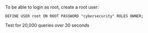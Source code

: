 To be able to login as root, create a root user:

```
DEFINE USER root ON ROOT PASSWORD "cybersecurity" ROLES OWNER;
```

Test for 20,000 queries over 30 seconds